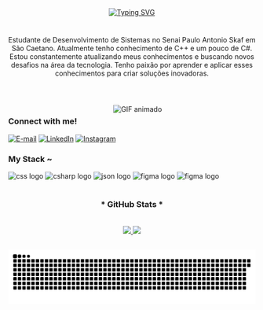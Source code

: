 <div align="center">
  <a href="https://git.io/typing-svg">
    <img src="https://readme-typing-svg.demolab.com?    font=Fira+Code&weight=500&size=22&pause=1000&color=0DFF50&center=true&vCenter=true&random=false&width=524&lines=%E2%8A%B9+Welcome+to+my+profile!+%CB%99%E1%B5%95%CB%99+%E2%8A%B9+" alt="Typing SVG">
  </a>
</div>

#

<p align="center">Estudante de Desenvolvimento de Sistemas no Senai Paulo Antonio Skaf em São Caetano. Atualmente tenho conhecimento de C++ e um pouco de C#.
Estou constantemente atualizando meus conhecimentos e buscando novos desafios na área da tecnologia. Tenho paixão por aprender e aplicar esses conhecimentos para criar soluções inovadoras.
  
#

<div style="display: inline_block"><br>
  <img align="right" src="https://github.com/user-attachments/assets/5d156427-5a4d-4537-b0c1-37f974023ed8" width="290px" alt="GIF animado" heigth="190px">
</div> 

<h3 align="left">Connect with me!</h3>

[![E-mail](https://img.shields.io/badge/-Email-000?style=for-the-badge&logo=microsoft-outlook&logoColor=FF00F6&color:FFF)](mailto:thi.agatha21@gmail.com)
[![LinkedIn](https://img.shields.io/badge/-LinkedIn-000?style=for-the-badge&logo=linkedin&logoColor=FF00F6&color:FFF)](https://www.linkedin.com/in/agatha-tobias-gomes-673884313/)
[![Instagram](https://img.shields.io/badge/-Instagram-000?style=for-the-badge&logo=instagram&logoColor=0DFF50&color:FFF)](https://www.instagram.com/aggyerst/)


<h3 align="left">My Stack ~</h3>

  
<div align="left">
  <img src="https://cdn.jsdelivr.net/gh/devicons/devicon@latest/icons/cplusplus/cplusplus-original.svg" height="25" alt="css logo"  />
  <i class="devicon-cplusplus-plain"></i>
  <img src="https://cdn.jsdelivr.net/gh/devicons/devicon@latest/icons/csharp/csharp-original.svg" height="25" alt="csharp logo"  />
  <img src="https://cdn.jsdelivr.net/gh/devicons/devicon@latest/icons/json/json-original.svg" height="25" alt="json logo"  />
  <img src="https://cdn.jsdelivr.net/gh/devicons/devicon@latest/icons/figma/figma-original.svg" height="25" alt="figma logo" />
  <img src="https://cdn.jsdelivr.net/gh/devicons/devicon@latest/icons/html5/html5-original.svg" height="25" alt="figma logo" />
          
          
 
          
          
          

#

<div style="text-align: center;" align="center">
  <h3>* GitHub Stats *</h3>
  <br>

<div>
  <a href="https://github.com/aggiers">
  <img height="180em" src="https://github-readme-stats.vercel.app/api?username=aggiers&show_icons=true&theme=gotham&include_all_commits-true&count_private-true"/>
  <img height="180em" src="https://github-readme-stats.vercel.app/api/top-langs/?username=aggiers&layout-compact&langs_count-16&theme=gotham"/>
</div>


  ##
 

<picture align="center">
  <source media="(prefers-color-scheme: dark)" srcset="https://raw.githubusercontent.com/aggiers/aggiers/output/github-contribution-grid-snake-dark.svg">
  <source media="(prefers-color-scheme: light)" srcset="https://raw.githubusercontent.com/aggiers/aggiers/output/github-contribution-grid-snake-dark.svg">
  <img align="center" alt="github contribution grid snake animation" src="https://raw.githubusercontent.com/aggiers/aggiers/output/github-contribution-grid-snake.svg">
</picture>
